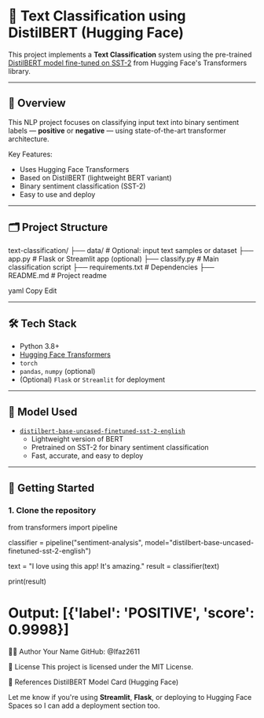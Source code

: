 # 🧠 Text Classification using DistilBERT (Hugging Face)

This project implements a **Text Classification** system using the pre-trained [DistilBERT model fine-tuned on SST-2](https://huggingface.co/distilbert/distilbert-base-uncased-finetuned-sst-2-english) from Hugging Face's Transformers library.

---

## 📌 Overview

This NLP project focuses on classifying input text into binary sentiment labels — **positive** or **negative** — using state-of-the-art transformer architecture.

Key Features:
- Uses Hugging Face Transformers
- Based on DistilBERT (lightweight BERT variant)
- Binary sentiment classification (SST-2)
- Easy to use and deploy

---

## 🗂 Project Structure

text-classification/
├── data/ # Optional: input text samples or dataset
├── app.py # Flask or Streamlit app (optional)
├── classify.py # Main classification script
├── requirements.txt # Dependencies
├── README.md # Project readme

yaml
Copy
Edit

---

## 🛠 Tech Stack

- Python 3.8+
- [Hugging Face Transformers](https://huggingface.co/transformers/)
- `torch`
- `pandas`, `numpy` (optional)
- (Optional) `Flask` or `Streamlit` for deployment

---

## 🤖 Model Used

- [`distilbert-base-uncased-finetuned-sst-2-english`](https://huggingface.co/distilbert/distilbert-base-uncased-finetuned-sst-2-english)
  - Lightweight version of BERT
  - Pretrained on SST-2 for binary sentiment classification
  - Fast, accurate, and easy to deploy

---

## 🚀 Getting Started

### 1. Clone the repository


from transformers import pipeline

classifier = pipeline("sentiment-analysis", model="distilbert-base-uncased-finetuned-sst-2-english")

text = "I love using this app! It's amazing."
result = classifier(text)

print(result)
# Output: [{'label': 'POSITIVE', 'score': 0.9998}]



🧑‍💻 Author
Your Name
GitHub: @Ifaz2611 

📄 License
This project is licensed under the MIT License.

🔗 References
DistilBERT Model Card (Hugging Face)


Let me know if you're using **Streamlit**, **Flask**, or deploying to Hugging Face Spaces so I can add a deployment section too.
